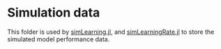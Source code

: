 # Simulation data

This folder is used by [simLearning.jl](../simLearning.jl), and [simLearningRate.jl](../simLearningRate.jl) to store the simulated model performance data.